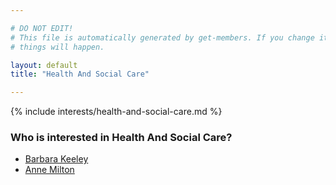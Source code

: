 ```yaml
---

# DO NOT EDIT!
# This file is automatically generated by get-members. If you change it, bad
# things will happen.

layout: default
title: "Health And Social Care"

---
```


{% include interests/health-and-social-care.md %}

### Who is interested in Health And Social Care?


* [Barbara Keeley](members/barbara-keeley.html)
* [Anne Milton](members/anne-milton.html)
